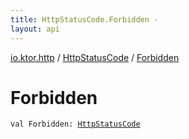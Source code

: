 ```yaml
---
title: HttpStatusCode.Forbidden - 
layout: api
---
```


<div class='api-docs-breadcrumbs'><a href="../index.html">io.ktor.http</a> / <a href="index.html">HttpStatusCode</a> / <a href="./-forbidden.html">Forbidden</a></div>

# Forbidden

<div class="signature"><code><span class="keyword">val </span><span class="identifier">Forbidden</span><span class="symbol">: </span><a href="index.html"><span class="identifier">HttpStatusCode</span></a></code></div>
